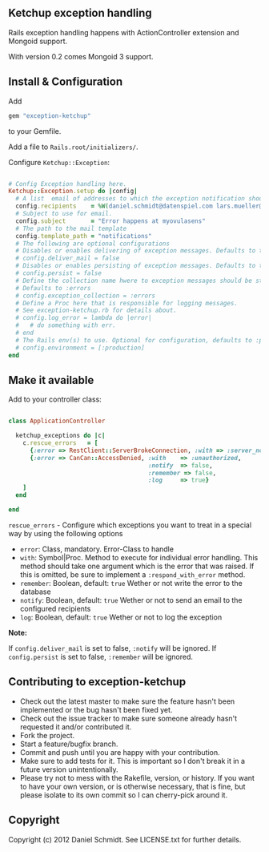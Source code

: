 ## Ketchup exception handling

Rails exception handling happens with ActionController extension and Mongoid support. 

With version 0.2 comes Mongoid 3 support.

## Install & Configuration

Add 

```ruby
gem "exception-ketchup" 
```

to your Gemfile.

Add a file to <code>Rails.root/initializers/</code>.

Configure <code>Ketchup::Exception</code>:

```ruby

# Config Exception handling here. 
Ketchup::Exception.setup do |config|
  # A list  email of addresses to which the exception notification should be mailed. 
  config.recipients    = %W(daniel.schmidt@datenspiel.com lars.mueller@datenspiel.com)
  # Subject to use for email.
  config.subject       = "Error happens at myovulasens"
  # The path to the mail template
  config.template_path = "notifications" 
  # The following are optional configurations
  # Disables or enables delivering of exception messages. Defaults to true.
  # config.deliver_mail = false
  # Disables or enables persisting of exception messages. Defaults to true
  # config.persist = false
  # Define the collection name hwere to exception messages should be stored.
  # Defaults to :errors
  # config.exception_collection = :errors
  # Define a Proc here that is responsible for logging messages. 
  # See exception-ketchup.rb for details about.
  # config.log_error = lambda do |error|
  #   # do something with err. 
  # end
  # The Rails env(s) to use. Optional for configuration, defaults to :production
  # config.environment = [:production]
end
```

## Make it available

Add to your controller class:

```ruby

class ApplicationController

  ketchup_exceptions do |c|
    c.rescue_errors   = [
      {:error => RestClient::ServerBrokeConnection, :with => :server_not_responding},
      {:error => CanCan::AccessDenied, :with    => :unauthorized,
                                       :notify  => false,
                                       :remember => false,
                                       :log     => true}
    ]
  end

end

```

<code>rescue_errors</code>  -  Configure which exceptions you want to treat in a special way by using the following options
   *   <code>error</code>:    Class, mandatory.
                              Error-Class to handle
   *   <code>with</code>:     Symbol|Proc.
                              Method to execute for individual error handling. This method should take
                              one argument which is the error that was raised.
                              If this is omitted, be sure to implement a <code>:respond_with_error</code> method.
   *   <code>remember</code>: Boolean, default: <code>true</code>
                              Wether or not write the error to the database
   *   <code>notify</code>:   Boolean, default: <code>true</code>
                              Wether or not to send an email to the configured recipients
   *   <code>log</code>:      Boolean, default: <code>true</code>
                              Wether or not to log the exception

**Note:** 

If <code>config.deliver_mail</code> is set to false, <code>:notify</code> will be ignored.
If <code>config.persist</code> is set to false, <code>:remember</code> will be ignored.

## Contributing to exception-ketchup
 
* Check out the latest master to make sure the feature hasn't been implemented or the bug hasn't been fixed yet.
* Check out the issue tracker to make sure someone already hasn't requested it and/or contributed it.
* Fork the project.
* Start a feature/bugfix branch.
* Commit and push until you are happy with your contribution.
* Make sure to add tests for it. This is important so I don't break it in a future version unintentionally.
* Please try not to mess with the Rakefile, version, or history. If you want to have your own version, or is otherwise necessary, that is fine, but please isolate to its own commit so I can cherry-pick around it.

## Copyright

Copyright (c) 2012 Daniel Schmidt. See LICENSE.txt for
further details.

